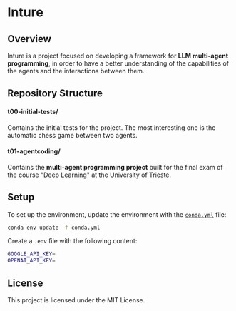 # Inture

## Overview

Inture is a project focused on developing a framework for **LLM multi-agent programming**, in order to have a better understanding of the capabilities of the agents and the interactions between them.


## Repository Structure

#### t00-initial-tests/
 
Contains the initial tests for the project. The most interesting one is the automatic chess game between two agents.

#### t01-agentcoding/

Contains the **multi-agent programming project** built for the final exam of the course "Deep Learning" at the University of Trieste.

## Setup

To set up the environment, update the environment with the [`conda.yml`](command:_github.copilot.openRelativePath?%5B%7B%22scheme%22%3A%22file%22%2C%22authority%22%3A%22%22%2C%22path%22%3A%22%2FUsers%2Fagustin%2Fprojects%2Finture%2Fconda.yml%22%2C%22query%22%3A%22%22%2C%22fragment%22%3A%22%22%7D%5D "/Users/agustin/projects/inture/conda.yml") file:

```bash
conda env update -f conda.yml
```

Create a `.env` file with the following content:

```bash
GOOGLE_API_KEY=
OPENAI_API_KEY=
```

## License

This project is licensed under the MIT License.
